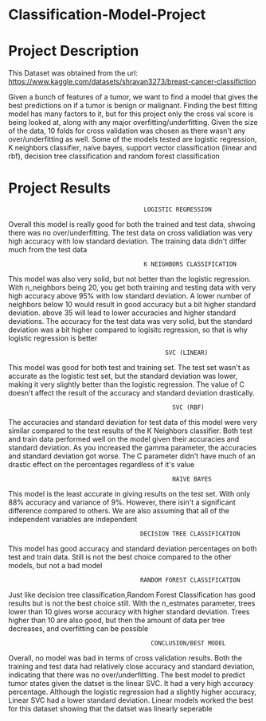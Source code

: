 # Classification-Model-Project

# Project Description
 This Dataset was obtained from the url: https://www.kaggle.com/datasets/shravan3273/breast-cancer-classifiction
 
 Given a bunch of features of a tumor, we want to find a model that gives the best predictions on if a tumor is benign
 or malignant. Finding the best fitting model has many factors to it, but for this project only the 
 cross val score is being looked at, along with any major overfitting/underfitting. Given the size of the data, 10 folds
for cross validation was chosen as there wasn't any over/underfitting as well. Some of the models tested are logistic
 regression, K neighbors classifier, naive bayes, support vector classification (linear and rbf), decision tree 
classification and random forest classification


# Project Results
                                          LOGISTIC REGRESSION
 Overall this model is really good for both the trained and test data, shwoing there was no over/underfitting. The test data
on cross validiation was very high accuracy with low standard deviation. The training data didn't differ much from the 
 test data
 
 
                                          K NEIGHBORS CLASSIFICATION
 This model was also very solid, but not better than the logistic regression. With n_neighbors being 20, you get both 
 training and testing data with very high accuracy above 95% with low standard deviation. A lower number of neighbors 
 below 10 would result in good accuracy but a bit higher standard deviation. above 35 will lead to lower accuracies and
 higher standard deviations. The accuracy for the test data was very solid, but the standard deviation was a bit higher
 compared to logisitc regression, so that is why logistic regression is better
 
                                                SVC (LINEAR) 
 This model was good for both test and training set. The test set wasn't as accurate as the logistic test set, but the 
standard deviation was lower, making it very slightly better than the logistic regression. The value of C doesn't 
affect the result of the accuracy and standard deviation drastically. 


                                                  SVC (RBF) 
 The accuracies and standard deviation for test data of this model were very similar compared to the test results of 
 the K Neighbors classifier. Both test and train data performed well on the model given their accuracies and standard
 deviation. As you increased the gamma parameter, the accuracies and standard deviation got worse. The C parameter
 didn't have much of an drastic effect on the percentages regardless of it's value
 
 
                                                  NAIVE BAYES
 This model is the least accurate in giving results on the test set. With only 88% accuracy and variance of 9%. However,
 there isin't a significant difference compared to others. We are also assuming that all of the independent variables
 are independent
 
 
                                         DECISION TREE CLASSIFICATION 
 This model has good accuracy and standard deviation percentages on both test and train data. Still is not the best choice
 compared to the other models, but not a bad model
 
 
                                         RANDOM FOREST CLASSIFICATION 
 Just like decision tree classification,Random Forest Classification has good results but is not the best choice still. 
 With the n_estmates parameter, trees lower than 10 gives worse accuracy with higher standard deviation. Trees higher
 than 10 are also good, but then the amount of data per tree decreases, and overfitting can be possible
 
 
                                            CONCLUSION/BEST MODEL
 Overall, no model was bad in terms of cross validation results. Both the training and test data had relatively close 
 accuracy and standard deviation, indicating that there was no over/underfitting. The best model to predict tumor states
given the datset is the linear SVC. It had a very high accuracy percentage. Although the logistic regression had a 
 slightly higher accuracy, Linear SVC had a lower standard deviation. Linear models worked the best for this dataset
showing that the datset was linearly seperable

